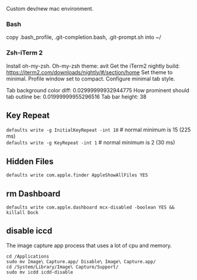 Custom dev/new mac environment.

### Bash
copy .bash_profile, .git-completion.bash, .git-prompt.sh into ~/

### Zsh-iTerm 2

Install oh-my-zsh. 
Oh-my-zsh theme: avit
Get the iTerm2 nightly build: https://iterm2.com/downloads/nightly/#/section/home
Set theme to minimal. 
Profile window set to compact.
Configure minimal tab style. 

Tab background color diff: 0.02999999932944775
How prominent should tab outline be: 0.01999999955296516
Tab bar height: 38
 
Key Repeat
---------
`defaults write -g InitialKeyRepeat -int 10` # normal minimum is 15 (225 ms)<br>
`defaults write -g KeyRepeat -int 1` # normal minimum is 2 (30 ms)

Hidden Files
---------
`defaults write com.apple.finder AppleShowAllFiles YES`

rm Dashboard
---------
`defaults write com.apple.dashboard mcx-disabled -boolean YES && killall Dock`

disable iccd
---------
The image capture app process that uses a lot of cpu and memory.
```
cd /Applications
sudo mv Image\ Capture.app/ Disable\ Image\ Capture.app/
cd /System/Library/Image\ Capture/Support/
sudo mv icdd icdd-disable
```



